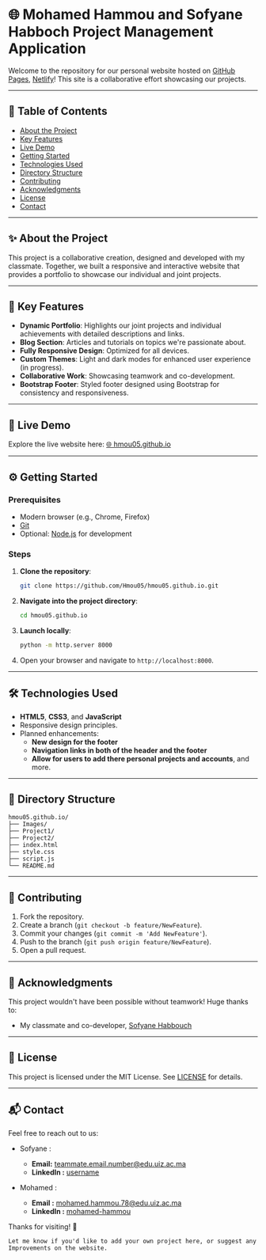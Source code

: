 # 🌐 Mohamed Hammou and Sofyane Habboch Project Management Application

Welcome to the repository for our personal website hosted on [GitHub Pages](https://hmou05.github.io/), [Netlify](https://vallysite.netlify.app/)! This site is a collaborative effort showcasing our projects.  

---

## 📑 Table of Contents  
- [About the Project](#about-the-project)  
- [Key Features](#key-features)  
- [Live Demo](#live-demo)  
- [Getting Started](#getting-started)  
- [Technologies Used](#technologies-used)  
- [Directory Structure](#directory-structure)  
- [Contributing](#contributing)  
- [Acknowledgments](#acknowledgments)  
- [License](#license)  
- [Contact](#contact)  

---

## ✨ About the Project  

This project is a collaborative creation, designed and developed with my classmate. Together, we built a responsive and interactive website that provides a portfolio to showcase our individual and joint projects.  

---

## 🚀 Key Features  

- **Dynamic Portfolio**: Highlights our joint projects and individual achievements with detailed descriptions and links.
- **Blog Section**: Articles and tutorials on topics we're passionate about.
- **Fully Responsive Design**: Optimized for all devices.
- **Custom Themes**: Light and dark modes for enhanced user experience (in progress).
- **Collaborative Work**: Showcasing teamwork and co-development.
- **Bootstrap Footer**: Styled footer designed using Bootstrap for consistency and responsiveness.

---

## 🎯 Live Demo  

Explore the live website here: [🌐 hmou05.github.io](https://hmou05.github.io/)  

---

## ⚙️ Getting Started  

### Prerequisites  
- Modern browser (e.g., Chrome, Firefox)  
- [Git](https://git-scm.com/)  
- Optional: [Node.js](https://nodejs.org/) for development  

### Steps  

1. **Clone the repository**:  
   ```bash  
   git clone https://github.com/Hmou05/hmou05.github.io.git  
   ```  

2. **Navigate into the project directory**:  
   ```bash  
   cd hmou05.github.io  
   ```  

3. **Launch locally**:  
   ```bash  
   python -m http.server 8000  
   ```  

4. Open your browser and navigate to `http://localhost:8000`.  

---

## 🛠️ Technologies Used  

- **HTML5**, **CSS3**, and **JavaScript**  
- Responsive design principles.
- Planned enhancements:
    - **New design for the footer**
    - **Navigation links in both of the header and the footer**
    - **Allow for users to add there personal projects and accounts**, and more.

---

## 📁 Directory Structure  

```plaintext  
hmou05.github.io/
├── Images/
├── Project1/ 
├── Project2/
├── index.html  
├── style.css
├── script.js
└── README.md
```  

---

## 🙌 Contributing  

1. Fork the repository.  
2. Create a branch (`git checkout -b feature/NewFeature`).  
3. Commit your changes (`git commit -m 'Add NewFeature'`).  
4. Push to the branch (`git push origin feature/NewFeature`).  
5. Open a pull request.  

---

## 🤝 Acknowledgments  

This project wouldn't have been possible without teamwork! Huge thanks to:  
- My classmate and co-developer, [Sofyane Habbouch](#)  

---

## 📜 License  

This project is licensed under the MIT License. See [LICENSE](LICENSE) for details.  

---

## 📬 Contact  

Feel free to reach out to us:  
- Sofyane :
    - **Email:** [teammate.email.number@edu.uiz.ac.ma](mailto:teammate.email@example.com)
    - **LinkedIn :** [username](https://linkedin.com/in/yourprofile)

- Mohamed :
    - **Email :** [mohamed.hammou.78@edu.uiz.ac.ma](mailto:your.email@example.com)
    - **LinkedIn :** [mohamed-hammou](https://linkedin.com/in/yourprofile)

Thanks for visiting! 🌟  
```
Let me know if you'd like to add your own project here, or suggest any Improvements on the website.
